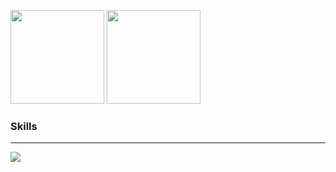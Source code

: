 <!--
**hal0309/hal0309** is a ✨ _special_ ✨ repository because its `README.md` (this file) appears on your GitHub profile.

Here are some ideas to get you started:

- 🔭 I’m currently working on ...
- 🌱 I’m currently learning ...
- 👯 I’m looking to collaborate on ...
- 🤔 I’m looking for help with ...
- 💬 Ask me about ...
- 📫 How to reach me: ...
- 😄 Pronouns: ...
- ⚡ Fun fact: ...
-->
<p>
  <img height="150px" src="https://github-readme-stats.vercel.app/api?username=kumasy107&count_private=true&show_icons=true&theme=graywhite"/>
  <img height="150px" src="https://github-readme-stats.vercel.app/api/top-langs/?username=kumasy107&count_private=true&theme=graywhite"/>
</p>


### Skills

---
<img src="https://skillicons.dev/icons?i=kotlin,java,gradle,mysql,py,pytorch,c,cpp,html,css,js,spring,react,androidstudio,idea,vscode,postman,git,github,arduino,ps,ae,ai,xd" /> <br /><br />
